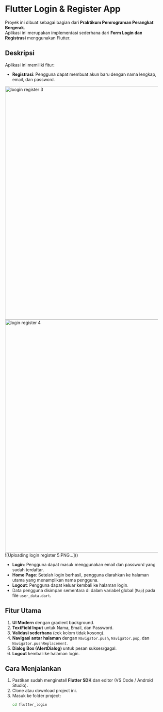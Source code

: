 # Flutter Login & Register App

Proyek ini dibuat sebagai bagian dari **Praktikum Pemrograman Perangkat Bergerak**.  
Aplikasi ini merupakan implementasi sederhana dari **Form Login dan Registrasi** menggunakan Flutter.

## Deskripsi
Aplikasi ini memiliki fitur:
- **Registrasi**: Pengguna dapat membuat akun baru dengan nama lengkap, email, dan password.
<img width="1366" height="768" alt="loogin register 3" src="https://github.com/user-attachments/assets/3d4b69f8-e105-49ce-a619-0886170fe757" />
<img width="1366" height="768" alt="login register 4" src="https://github.com/user-attachments/assets/0399dfd9-74e2-4fa0-adea-5d00d0d3b348" />
![Uploading login register 5.PNG…]()

- **Login**: Pengguna dapat masuk menggunakan email dan password yang sudah terdaftar.
- **Home Page**: Setelah login berhasil, pengguna diarahkan ke halaman utama yang menampilkan nama pengguna.
- **Logout**: Pengguna dapat keluar kembali ke halaman login.
- Data pengguna disimpan sementara di dalam variabel global (`Map`) pada file `user_data.dart`.
  
## Fitur Utama
1. **UI Modern** dengan gradient background.
2. **TextField Input** untuk Nama, Email, dan Password.
3. **Validasi sederhana** (cek kolom tidak kosong).
4. **Navigasi antar halaman** dengan `Navigator.push`, `Navigator.pop`, dan `Navigator.pushReplacement`.
5. **Dialog Box (AlertDialog)** untuk pesan sukses/gagal.
6. **Logout** kembali ke halaman login.

## Cara Menjalankan
1. Pastikan sudah menginstall **Flutter SDK** dan editor (VS Code / Android Studio).
2. Clone atau download project ini.
3. Masuk ke folder project:
   ```bash
   cd flutter_login
